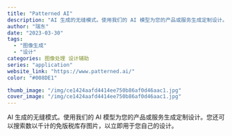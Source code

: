 ```yaml
---
title: "Patterned AI"
description: "AI 生成的无缝模式。使用我们的 AI 模型为您的产品或服务生成定制设计。您还可以搜索数以千计的免版税库存图片，以立即用"
author: "瑞东"
date: "2023-03-30"
tags:
  - "图像生成"
  - "设计"
categories: 图像处理 设计辅助
series: "application"
website_link: "https://www.patterned.ai/"
color: "#008DE1"

thumb_image: "/img/ce1424aafd4414ee750b86af0d46aac1.jpg"
cover_image: "/img/ce1424aafd4414ee750b86af0d46aac1.jpg"
---
```


AI 生成的无缝模式。使用我们的 AI 模型为您的产品或服务生成定制设计。您还可以搜索数以千计的免版税库存图片，以立即用于您自己的设计。